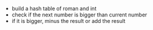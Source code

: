 * build a hash table of roman and int
* check if the next number is bigger than current number
* if it is bigger, minus the result or add the result
